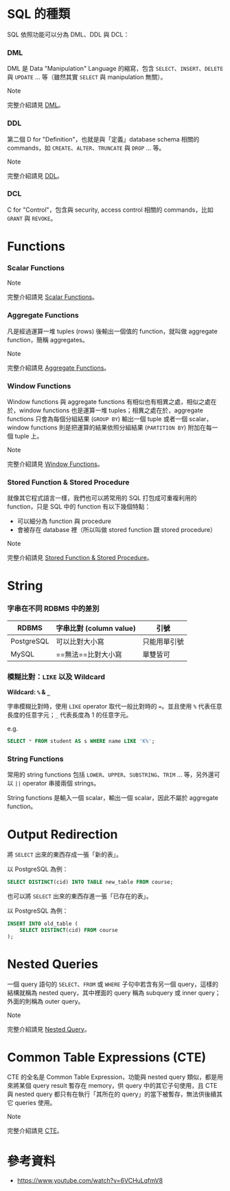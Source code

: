 # SQL 的種類

SQL 依照功能可以分為 DML、DDL 與 DCL：

### DML

DML 是 Data "Manipulation" Language 的縮寫，包含 `SELECT`、`INSERT`、`DELETE` 與 `UPDATE` … 等（雖然其實 `SELECT` 與 manipulation 無關）。

>[!Note]
>完整介紹請見 [DML](</Database/SQL/DML.md>)。

### DDL

第二個 D for "Definition"，也就是與「定義」database schema 相關的 commands，如 `CREATE`、`ALTER`、`TRUNCATE` 與 `DROP` … 等。

>[!Note]
>完整介紹請見 [DDL](</Database/SQL/DDL.draft.md>)。

### DCL

C for "Control"，包含與 security, access control 相關的 commands，比如 `GRANT` 與 `REVOKE`。

# Functions

### Scalar Functions

>[!Note]
>完整介紹請見 [Scalar Functions](</Database/SQL/Scalar Functions.md>)。

### Aggregate Functions

凡是經過運算一堆 tuples (rows) 後輸出一個值的 function，就叫做 aggregate function，簡稱 aggregates。

>[!Note]
>完整介紹請見 [Aggregate Functions](</Database/SQL/Aggregate Functions.md>)。

### Window Functions

Window functions 與 aggregate functions 有相似也有相異之處，相似之處在於，window functions 也是運算一堆 tuples；相異之處在於，aggregate functions 只會為每個分組結果 (`GROUP BY`) 輸出一個 tuple 或者一個 scalar，window functions 則是把運算的結果依照分組結果 (`PARTITION BY`) 附加在每一個 tuple 上。

>[!Note]
>完整介紹請見 [Window Functions](</Database/SQL/Window Functions.md>)。

### Stored Function & Stored Procedure

就像其它程式語言一樣，我們也可以將常用的 SQL 打包成可重複利用的 function，只是 SQL 中的 function 有以下幾個特點：

- 可以細分為 function 與 procedure
- 會被存在 database 裡（所以叫做 stored function 跟 stored procedure）

>[!Note]
>完整介紹請見 [Stored Function & Stored Procedure](</Database/SQL/Stored Function & Stored Procedure.md>)。

# String

### 字串在不同 RDBMS 中的差別

| **RDBMS** | **字串比對 (column value)** | **引號** |
| ---- | ---- | ---- |
| PostgreSQL | 可以比對大小寫| 只能用單引號 |
| MySQL | ==無法==比對大小寫 | 單雙皆可 |

### 模糊比對：`LIKE` 以及 Wildcard

**Wildcard: `%` & `_`**

字串模糊比對時，使用 `LIKE` operator 取代一般比對時的 `=`。並且使用 `%` 代表任意長度的任意字元；`_` 代表長度為 1 的任意字元。

e.g.

```SQL
SELECT * FROM student AS s WHERE name LIKE 'K%';
```

### String Functions

常用的 string functions 包括 `LOWER`、`UPPER`、`SUBSTRING`、`TRIM` … 等，另外還可以 `||` operator 串接兩個 strings。

String functions 是輸入一個 scalar，輸出一個 scalar，因此不屬於 aggregate function。

# Output Redirection

將 `SELECT` 出來的東西存成一張「新的表」。

以 PostgreSQL 為例：

```SQL
SELECT DISTINCT(cid) INTO TABLE new_table FROM course;
```

也可以將 `SELECT` 出來的東西存進一張「已存在的表」。

以 PostgreSQL 為例：

```SQL
INSERT INTO old_table (
    SELECT DISTINCT(cid) FROM course
);
```

# Nested Queries

一個 query 語句的 `SELECT`、`FROM` 或 `WHERE` 子句中若含有另一個 query，這樣的結構就稱為 nested query，其中裡面的 query 稱為 subquery 或 inner query；外面的則稱為 outer query。

>[!Note]
>完整介紹請見 [Nested Query](</Database/SQL/Nested Query.md>)。

# Common Table Expressions (CTE)

CTE 的全名是 Common Table Expression，功能與 nested query 類似，都是用來將某個 query result 暫存在 memory，供 query 中的其它子句使用，且 CTE 與 nested query 都只有在執行「其所在的 query」的當下被暫存，無法供後續其它 queries 使用。

>[!Note]
>完整介紹請見 [CTE](</Database/SQL/CTE.md>)。

# 參考資料

- <https://www.youtube.com/watch?v=6VCHuLqfmV8>
